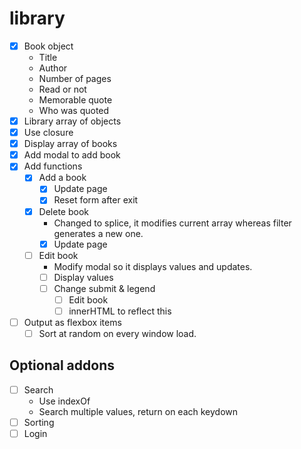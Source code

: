 # library

- [x] Book object
	- Title
	- Author
	- Number of pages
	- Read or not
	- Memorable quote
	- Who was quoted
- [x] Library array of objects
- [x] Use closure
- [x] Display array of books
- [x] Add modal to add book
- [x] Add functions
	- [x] Add a book
		- [x] Update page
		- [x] Reset form after exit
	- [x] Delete book
		- Changed to splice, it modifies current array whereas filter generates a new one.
		- [x] Update page
	- [ ] Edit book
		- Modify modal so it displays values and updates.
		- [ ] Display values
		- [ ] Change submit & legend
			- [ ] Edit book
			- [ ] innerHTML to reflect this
- [ ] Output as flexbox items
	- [ ] Sort at random on every window load.

## Optional addons
- [ ] Search
	- Use indexOf
	- Search multiple values, return on each keydown
- [ ] Sorting
- [ ] Login
